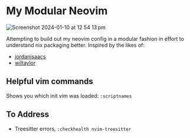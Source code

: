 # My Modular Neovim

![Screenshot 2024-01-10 at 12 54 13 pm](https://github.com/samjwillis97/modular-neovim-flake/assets/37866085/9bc6329e-e874-408c-9ba7-6b427d8bc3a7)


Attempting to build out my neovim config in a modular fashion in effort to understand nix packaging better. Inspired by the likes of:

- [jordanisaacs](https://github.com/jordanisaacs/neovim-flake)
- [wiltaylor](https://github.com/wiltaylor/neovim-flake)


## Helpful vim commands

Shows you which init vim was loaded: `:scriptnames`


## To Address

- Treesitter errors, `:checkhealth nvim-treesitter`
